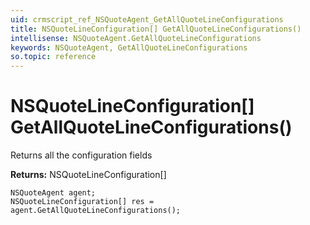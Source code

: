 ```yaml
---
uid: crmscript_ref_NSQuoteAgent_GetAllQuoteLineConfigurations
title: NSQuoteLineConfiguration[] GetAllQuoteLineConfigurations()
intellisense: NSQuoteAgent.GetAllQuoteLineConfigurations
keywords: NSQuoteAgent, GetAllQuoteLineConfigurations
so.topic: reference
---
```


# NSQuoteLineConfiguration[] GetAllQuoteLineConfigurations()

Returns all the configuration fields

**Returns:** NSQuoteLineConfiguration[]

```crmscript
NSQuoteAgent agent;
NSQuoteLineConfiguration[] res = agent.GetAllQuoteLineConfigurations();
```

